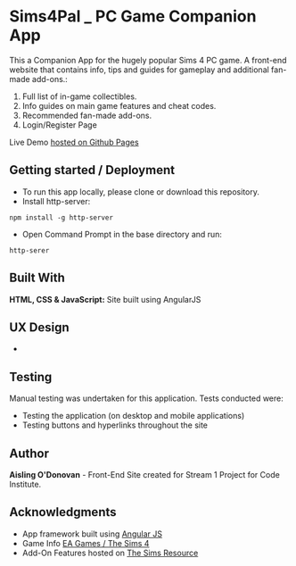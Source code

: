 # Sims4Pal _ PC Game Companion App

This a Companion App for the hugely popular Sims 4 PC game. A front-end website that contains info, tips and guides for gameplay and additional fan-made add-ons.:
1.	Full list of in-game collectibles.
2.	Info guides on main game features and cheat codes.
3.	Recommended fan-made add-ons.
4.	Login/Register Page

Live Demo [hosted on Github Pages](https://aisling0.github.io/Sims4Pal_App/)
## Getting started / Deployment

* To run this app locally, please clone or download this repository.
* Install http-server:
```
npm install -g http-server
```
* Open Command Prompt in the base directory and run:
```
http-serer
```


## Built With

**HTML, CSS & JavaScript:** Site built using AngularJS

## UX Design

*

## Testing

Manual testing was undertaken for this application. Tests conducted were:
*	Testing the application (on desktop and mobile applications)
*	Testing buttons and hyperlinks throughout the site

## Author

**Aisling O'Donovan** - Front-End Site created for Stream 1 Project for Code Institute.

## Acknowledgments

* App framework built using [Angular JS](https://angularjs.org/)
* Game Info [EA Games / The Sims 4](https://www.ea.com/games/the-sims/the-sims-4/)
* Add-On Features hosted on [The Sims Resource](https://www.thesimsresource.com/)
